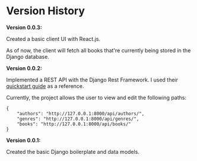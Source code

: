 # Version History

**Version 0.0.3:**

Created a basic client UI with React.js.

As of now, the client will fetch all books that're currently being stored in the
Django database.

**Version 0.0.2:**

Implemented a REST API with the Django Rest Framework. I used their
[quickstart guide](https://www.django-rest-framework.org/tutorial/quickstart/)
as a reference.

Currently, the project allows the user to view and edit the following paths:

```
{
    "authors": "http://127.0.0.1:8000/api/authors/",
    "genres": "http://127.0.0.1:8000/api/genres/",
    "books": "http://127.0.0.1:8000/api/books/"
}
```

**Version 0.0.1:**

Created the basic Django boilerplate and data models.
